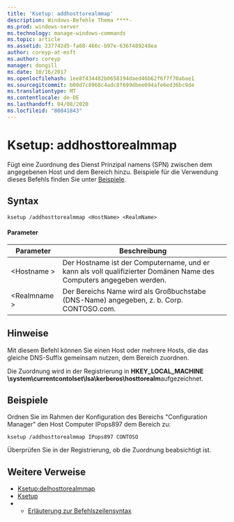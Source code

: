 ```yaml
---
title: 'Ksetup: addhosttorealmmap'
description: Windows-Befehle Thema ****-
ms.prod: windows-server
ms.technology: manage-windows-commands
ms.topic: article
ms.assetid: 237742d5-fa68-466c-b97e-636f489248ea
author: coreyp-at-msft
ms.author: coreyp
manager: dongill
ms.date: 10/16/2017
ms.openlocfilehash: 1ee8f434482b0658194daed46b62f6f7f70abae1
ms.sourcegitcommit: b00d7c8968c4adc8f699dbee694afe6ed36bc9de
ms.translationtype: MT
ms.contentlocale: de-DE
ms.lasthandoff: 04/08/2020
ms.locfileid: "80841843"
---
```

# <a name="ksetupaddhosttorealmmap"></a>Ksetup: addhosttorealmmap



Fügt eine Zuordnung des Dienst Prinzipal namens (SPN) zwischen dem angegebenen Host und dem Bereich hinzu. Beispiele für die Verwendung dieses Befehls finden Sie unter [Beispiele](#BKMK_Examples).

## <a name="syntax"></a>Syntax

```
ksetup /addhosttorealmmap <HostName> <RealmName>
```

#### <a name="parameters"></a>Parameter

|Parameter|Beschreibung|
|---------|-----------|
|\<Hostname >|Der Hostname ist der Computername, und er kann als voll qualifizierter Domänen Name des Computers angegeben werden.|
|\<Realmname >|Der Bereichs Name wird als Großbuchstabe (DNS-Name) angegeben, z. b. Corp. CONTOSO.com.|

## <a name="remarks"></a>Hinweise

Mit diesem Befehl können Sie einen Host oder mehrere Hosts, die das gleiche DNS-Suffix gemeinsam nutzen, dem Bereich zuordnen.

Die Zuordnung wird in der Registrierung in **HKEY_LOCAL_MACHINE \system\currentcontolset\lsa\kerberos\hosttorealm**aufgezeichnet.

## <a name="examples"></a><a name=BKMK_Examples></a>Beispiele

Ordnen Sie im Rahmen der Konfiguration des Bereichs "Configuration Manager" den Host Computer IPops897 dem Bereich zu:
```
ksetup /addhosttorealmmap IPops897 CONTOSO
```
Überprüfen Sie in der Registrierung, ob die Zuordnung beabsichtigt ist.

## <a name="additional-references"></a>Weitere Verweise

-   [Ksetup:delhosttorealmmap](ksetup-delhosttorealmmap.md)
-   [Ksetup](ksetup.md)
-   - [Erläuterung zur Befehlszeilensyntax](command-line-syntax-key.md)
